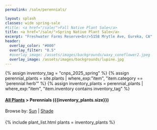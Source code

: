 ```yaml
---
permalink: /sale/perennials/

layout: splash
classes: wide spring-sale
#title: <a href="/sale/">Fall Native Plant Sale</a> 
title: <a href="/sale/">Spring Native Plant Sale</a> 
excerpt: "Freshwater Farms Reserve<br/>5158 Mrytle Ave, Eureka, CA"
header:
  overlay_color: "#000"
  overlay_filter: "0.5"
  #overlay_image: /assets/images/backgrounds/waxy_coneflower2.jpeg
  overlay_image: /assets/images/backgrounds/lupine.jpg
---
```


<!-- Jekyll 3.9 doesnt support and/or in where_exp so we have to do this the messy way -->

{% assign inventory_tag = "cnps_2025_spring" %}
{% assign perennial_plants = site.plants | where_exp:"item",
    "item.category == 'perennial herb'" %}
{% assign inventory_plants = perennial_plants | where_exp:"item",
    "item.inventory contains inventory_tag" %}

<div class="hours">
    <h4><a href="/sale/all/">All Plants</a> >  Perennials ({{inventory_plants.size}})</h4>
</div>
<div style="margin-bottom: 20px;">
    Browse by:
    <a href="/sale/perennials/sun/">Sun</a> | 
    <a href="/sale/perennials/shade/">Shade</a> 
</div>

{% include plant_list.html 
    plants = inventory_plants
%}
